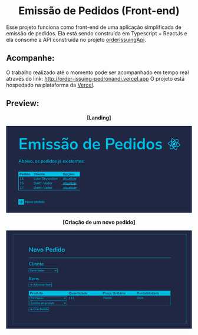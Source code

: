 <h1 align="center">Emissão de Pedidos (Front-end)</h1>

Esse projeto funciona como front-end de uma aplicação simplificada de emissão de pedidos. Ela está sendo construída em Typescript + ReactJs e ela consome a API construída no projeto [orderIssuingApi](https://github.com/pedronandi/orderIssuingApi). 

## Acompanhe:

O trabalho realizado até o momento pode ser acompanhado em tempo real através do link: http://order-issuing-pedronandi.vercel.app
O projeto está hospedado na plataforma da [Vercel](https://vercel.com/).

## Preview:

<p align="center"><strong>[Landing]</strong></p>
<p align="center">
  <img src="/img/landing.png" />
</p>

<p align="center"><strong>[Criação de um novo pedido]</strong></p>
<p align="center">
  <img src="/img/createOrder.png" />
</p>
